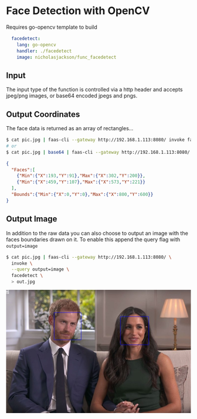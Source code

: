 # Face Detection with OpenCV
Requires go-opencv template to build

```yaml
  facedetect:
    lang: go-opencv
    handler: ./facedetect
    image: nicholasjackson/func_facedetect
```

## Input
The input type of the function is controlled via a http header and accepts jpeg/png images, or base64 encoded jpegs and pngs.

## Output Coordinates
The face data is returned as an array of rectangles...

```bash
$ cat pic.jpg | faas-cli --gateway http://192.168.1.113:8080/ invoke facedetect
# or
$ cat pic.jpg | base64 | faas-cli --gateway http://192.168.1.113:8080/ invoke facedetect
```

```json
{
  "Faces":[
    {"Min":{"X":193,"Y":91},"Max":{"X":302,"Y":200}},
    {"Min":{"X":459,"Y":107},"Max":{"X":573,"Y":221}}
  ],
  "Bounds":{"Min":{"X":0,"Y":0},"Max":{"X":800,"Y":600}}
}
```

## Output Image
In addition to the raw data you can also choose to output an image with the faces boundaries drawn on it.  To enable this append the query flag with `output=image`

```bash
$ cat pic.jpg | faas-cli --gateway http://192.168.1.113:8080/ \
  invoke \
  --query output=image \
  facedetect \
  > out.jpg
```

![](./out.jpg)
